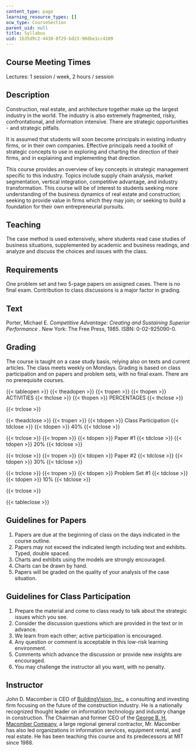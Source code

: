 ```yaml
---
content_type: page
learning_resource_types: []
ocw_type: CourseSection
parent_uid: null
title: Syllabus
uid: 1b35d9c2-4430-8f29-bd23-90dbe1cc4109
---
```


Course Meeting Times
--------------------

Lectures: 1 session / week, 2 hours / session

Description
-----------

Construction, real estate, and architecture together make up the largest industry in the world. The industry is also extremely fragmented, risky, confrontational, and information intensive. There are strategic opportunities - and strategic pitfalls.

It is assumed that students will soon become principals in existing industry firms, or in their own companies. Effective principals need a toolkit of strategic concepts to use in exploring and charting the direction of their firms, and in explaining and implementing that direction.

This course provides an overview of key concepts in strategic management specific to this industry. Topics include supply chain analysis, market segmentation, vertical integration, competitive advantage, and industry transformation. This course will be of interest to students seeking more understanding of the business dynamics of real estate and construction; seeking to provide value in firms which they may join; or seeking to build a foundation for their own entrepreneurial pursuits.

Teaching
--------

The case method is used extensively, where students read case studies of business situations, supplemented by academic and business readings, and analyze and discuss the choices and issues with the class.

Requirements
------------

One problem set and two 5-page papers on assigned cases. There is no final exam. Contribution to class discussions is a major factor in grading.

Text
----

Porter, Michael E. _Competitive Advantage: Creating and Sustaining Superior Performance_ . New York: The Free Press, 1985. ISBN: 0-02-925090-0.

Grading
-------

The course is taught on a case study basis, relying also on texts and current articles. The class meets weekly on Mondays. Grading is based on class participation and on papers and problem sets, with no final exam. There are no prerequisite courses.

{{< tableopen >}}
{{< theadopen >}}
{{< tropen >}}
{{< thopen >}}
ACTIVITIES
{{< thclose >}}
{{< thopen >}}
PERCENTAGES
{{< thclose >}}

{{< trclose >}}

{{< theadclose >}}
{{< tropen >}}
{{< tdopen >}}
Class Participation
{{< tdclose >}}
{{< tdopen >}}
40%
{{< tdclose >}}

{{< trclose >}}
{{< tropen >}}
{{< tdopen >}}
Paper #1
{{< tdclose >}}
{{< tdopen >}}
20%
{{< tdclose >}}

{{< trclose >}}
{{< tropen >}}
{{< tdopen >}}
Paper #2
{{< tdclose >}}
{{< tdopen >}}
30%
{{< tdclose >}}

{{< trclose >}}
{{< tropen >}}
{{< tdopen >}}
Problem Set #1
{{< tdclose >}}
{{< tdopen >}}
10%
{{< tdclose >}}

{{< trclose >}}

{{< tableclose >}}

Guidelines for Papers
---------------------

1.  Papers are due at the beginning of class on the days indicated in the course outline.
2.  Papers may not exceed the indicated length including text and exhibits. Typed, double spaced.
3.  Charts and exhibits using the models are strongly encouraged.
4.  Charts can be drawn by hand.
5.  Papers will be graded on the quality of your analysis of the case situation.

Guidelines for Class Participation
----------------------------------

1.  Prepare the material and come to class ready to talk about the strategic issues which you see.
2.  Consider the discussion questions which are provided in the text or in advance.
3.  We learn from each other; active participation is encouraged.
4.  Any question or comment is acceptable in this low-risk learning environment.
5.  Comments which advance the discussion or provide new insights are encouraged.
6.  You may challenge the instructor all you want, with no penalty.

Instructor
----------

John D. Macomber is CEO of [BuildingVision, Inc.](http://www.buildingvision.net/), a consulting and investing firm focusing on the future of the construction industry. He is a nationally recognized thought leader on information technology and industry change in construction. The Chairman and former CEO of the [George B. H. Macomber Company](http://businessdirectory.bizjournals.com/boston/construction/964997/george-b-h--macomber-company-inc.html), a large regional general contractor, Mr. Macomber has also led organizations in information services, equipment rental, and real estate. He has been teaching this course and its predecessors at MIT since 1988.